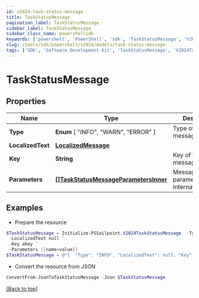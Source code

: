```yaml
---
id: v2024-task-status-message
title: TaskStatusMessage
pagination_label: TaskStatusMessage
sidebar_label: TaskStatusMessage
sidebar_class_name: powershellsdk
keywords: ['powershell', 'PowerShell', 'sdk', 'TaskStatusMessage', 'V2024TaskStatusMessage'] 
slug: /tools/sdk/powershell/v2024/models/task-status-message
tags: ['SDK', 'Software Development Kit', 'TaskStatusMessage', 'V2024TaskStatusMessage']
---
```



# TaskStatusMessage

## Properties

Name | Type | Description | Notes
------------ | ------------- | ------------- | -------------
**Type** |  **Enum** [  "INFO",    "WARN",    "ERROR" ] | Type of the message | [required]
**LocalizedText** | [**LocalizedMessage**](localized-message) |  | [required]
**Key** | **String** | Key of the message | [required]
**Parameters** | [**[]TaskStatusMessageParametersInner**](task-status-message-parameters-inner) | Message parameters for internationalization | [required]

## Examples

- Prepare the resource
```powershell
$TaskStatusMessage = Initialize-PSSailpoint.V2024TaskStatusMessage  -Type INFO `
 -LocalizedText null `
 -Key akey `
 -Parameters [{name=value}]
$TaskStatusMessage = @"{  "Type": "INFO", "LocalizedText": null, "Key": "akey", "Parameters": [{"name": "value}]" }]}"@
```

- Convert the resource from JSON
```powershell
ConvertFrom-JsonToTaskStatusMessage -Json $TaskStatusMessage
```


[[Back to top]](#) 

